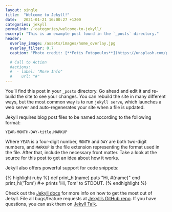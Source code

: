 ```yaml
---
layout: single
title:  "Welcome to Jekyll!"
date:   2021-01-21 16:00:27 +1200
categories: jekyll
permalink: /:categories/welcome-to-jekyll/
excerpt: "This is an example post found in the `_posts` directory."
header:
  overlay_image: /assets/images/home_overlay.jpg
  overlay_filter: 0.7
  caption: "Photo credit: [**Fotis Fotopoulos**](https://unsplash.com/photos/DuHKoV44prg)"

  # Call to Action
  #actions:
  #  - label: "More Info"
  #    url: "#"
---
```

You’ll find this post in your `_posts` directory. Go ahead and edit it and re-build the site to see your changes. You can rebuild the site in many different ways, but the most common way is to run `jekyll serve`, which launches a web server and auto-regenerates your site when a file is updated.

Jekyll requires blog post files to be named according to the following format:

`YEAR-MONTH-DAY-title.MARKUP`

Where `YEAR` is a four-digit number, `MONTH` and `DAY` are both two-digit numbers, and `MARKUP` is the file extension representing the format used in the file. After that, include the necessary front matter. Take a look at the source for this post to get an idea about how it works.

Jekyll also offers powerful support for code snippets:

{% highlight ruby %}
def print_hi(name)
  puts "Hi, #{name}"
end
print_hi('Tom')
#=> prints 'Hi, Tom' to STDOUT.
{% endhighlight %}

Check out the [Jekyll docs][jekyll-docs] for more info on how to get the most out of Jekyll. File all bugs/feature requests at [Jekyll’s GitHub repo][jekyll-gh]. If you have questions, you can ask them on [Jekyll Talk][jekyll-talk].

[jekyll-docs]: https://jekyllrb.com/docs/home
[jekyll-gh]:   https://github.com/jekyll/jekyll
[jekyll-talk]: https://talk.jekyllrb.com/
